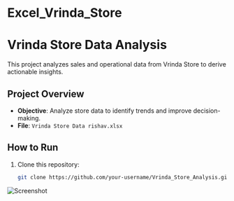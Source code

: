 # Excel_Vrinda_Store

# Vrinda Store Data Analysis

This project analyzes sales and operational data from Vrinda Store to derive actionable insights.

## Project Overview
- **Objective**: Analyze store data to identify trends and improve decision-making.
- **File**: `Vrinda Store Data rishav.xlsx`

## How to Run
1. Clone this repository:
   ```bash
   git clone https://github.com/your-username/Vrinda_Store_Analysis.git

![Screenshot](https://github.com/username/repository/blob/main/path/to/image.png)



